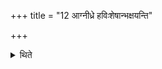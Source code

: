 +++
title = "12 आग्नीध्रे हविःशेषान्भक्षयन्ति"

+++

<details><summary>थिते</summary>

आग्नीध्रे हविःशेषान्भक्षयन्ति १२
</details>
